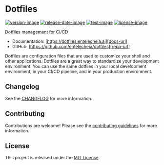 # Dotfiles

[![version-image]][release-url]
[![release-date-image]][release-url]
[![test-image]][test-url]
[![license-image]][license-url]

<!-- Links: -->

[test-image]: https://github.com/entelecheia/dotfiles/actions/workflows/test.yaml/badge.svg
[test-url]: https://github.com/entelecheia/dotfiles/actions/workflows/test.yaml
[license-image]: https://img.shields.io/github/license/entelecheia/dotfiles
[license-url]: https://github.com/entelecheia/dotfiles/blob/main/LICENSE
[version-image]: https://img.shields.io/github/v/release/entelecheia/dotfiles?sort=semver
[release-date-image]: https://img.shields.io/github/release-date/entelecheia/dotfiles
[release-url]: https://github.com/entelecheia/dotfiles/releases
[conventional-commits-image]: https://img.shields.io/badge/Conventional%20Commits-1.0.0-%23FE5196?logo=conventionalcommits&logoColor=white
[conventional commits]: https://conventionalcommits.org
[repo-url]: https://github.com/entelecheia/dotfiles
[pypi-url]: https://pypi.org/project/dotfiles
[docs-url]: https://dotfiles.entelecheia.ai
[changelog]: https://github.com/entelecheia/dotfiles/blob/main/CHANGELOG.md
[contributing guidelines]: https://github.com/entelecheia/dotfiles/blob/main/CONTRIBUTING.md

<!-- Links: -->

Dotfiles management for CI/CD

- Documentation: [https://dotfiles.entelecheia.ai][docs-url]
- GitHub: [https://github.com/entelecheia/dotfiles][repo-url]

Dotfiles are configuration files that are used to customize your shell and other applications. Dotfiles are a great way to standardize your development environment. You can use the same dotfiles in your local development environment, in your CI/CD pipeline, and in your production environment.

## Changelog

See the [CHANGELOG] for more information.

## Contributing

Contributions are welcome! Please see the [contributing guidelines] for more information.

## License

This project is released under the [MIT License][license-url].
